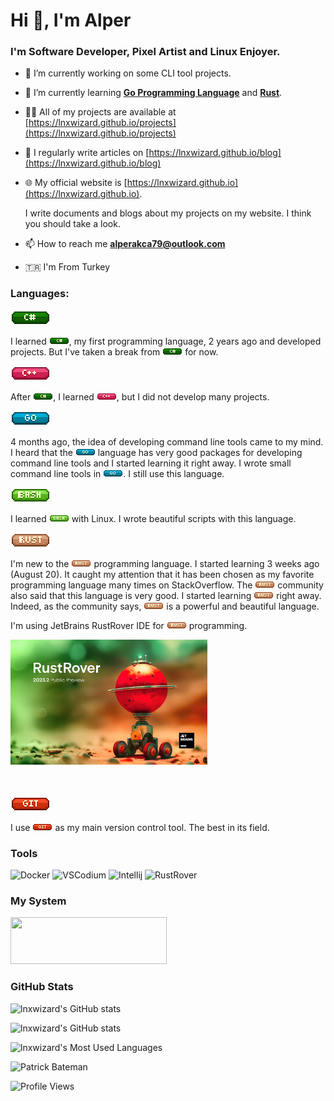 # Hi 👋, I'm Alper
### I'm Software Developer, Pixel Artist and Linux Enjoyer.

- 🔭 I’m currently working on some CLI tool projects.

- 🌱 I’m currently learning [**Go Programming Language**](https://github.com/golang/go) and [**Rust**](https://github.com/rust-lang/rust).

- 👨‍💻 All of my projects are available at [https://lnxwizard.github.io/projects](https://lnxwizard.github.io/projects)

- 📝 I regularly write articles on [https://lnxwizard.github.io/blog](https://lnxwizard.github.io/blog)

- 🌐 My official website is [https://lnxwizard.github.io](https://lnxwizard.github.io). 
  
  I write documents and blogs about my projects on my website. I think you should take a look.

- 📫 How to reach me **alperakca79@outlook.com**

- 🇹🇷 I'm From Turkey

### Languages:
![C#](res/c-sharp-64x24.png)

I learned ![C#](res/c-sharp.png), my first programming language, 2 years ago and developed projects. But I've taken a break from ![C#](res/c-sharp.png) for now.


![C++](res/c-plus-plus-64x24.png)

After ![C#](res/c-sharp.png), I learned ![C++](res/c-plus-plus.png), but I did not develop many projects.


![Go](res/go-lang-64x24.png)

4 months ago, the idea of developing command line tools came to my mind. I heard that the ![Go](res/go-lang.png) language has very good packages for developing command line tools and I started learning it right away. I wrote small command line tools in ![Go](res/go-lang.png). I still use this language.


![Bash](res/bash-64x24.png)

I learned ![Bash](res/bash.png) with Linux. I wrote beautiful scripts with this language.


![Rust](res/rust-lang-64x24.png)

I'm new to the ![Rust](res/rust-lang.png) programming language. I started learning 3 weeks ago (August 20). It caught my attention that it has been chosen as my favorite programming language many times on StackOverflow. The ![Rust](res/rust-lang.png) community also said that this language is very good. I started learning ![Rust](res/rust-lang.png) right away. Indeed, as the community says, ![Rust](res/rust-lang.png) is a powerful and beautiful language.

I'm using JetBrains RustRover IDE for ![Rust](res/rust-lang.png) programming.

<img src="res/rust_rover.png" width="315" height="200"> <br/> <br/> <br/>


![Git](res/git-scm-64x24.png)

I use ![Git](res/git-scm.png) as my main version control tool. The best in its field.

### Tools

![Docker](https://github.com/lnxwizard/lnxwizard/assets/91411319/ae75c224-cfaa-4533-bd45-01c171c8debc)
<img alt="VSCodium" src="https://github.com/lnxwizard/lnxwizard/assets/91411319/7cab8fa5-7973-458c-915f-f0bbfcef2da7" width="48" height="48">
![Intellij](https://github.com/lnxwizard/lnxwizard/assets/91411319/0103a768-d914-473a-9c5b-6e6dca660582)
<img alt="RustRover" src="https://github.com/lnxwizard/examples.rs/assets/91411319/940256fd-d25b-4e20-8519-0dfd216a886e" width="42" height="42">

### My System
<a href="https://fedoraproject.org"><img width="250" height="75" src="https://github.com/lnxwizard/lnxwizard/assets/91411319/3bd99547-30df-4e64-b2e8-457d0487cdf8"></a>


### GitHub Stats

![lnxwizard's GitHub stats](https://github-readme-stats.vercel.app/api?username=lnxwizard&show_icons=true&locale=en)

![lnxwizard's GitHub stats](https://github-readme-streak-stats.herokuapp.com/?user=lnxwizard&)

![lnxwizard's Most Used Languages](https://github-readme-stats.vercel.app/api/top-langs?username=lnxwizard)

![Patrick Bateman](https://github.com/lnxwizard/lnxwizard/assets/91411319/3810b1ed-5063-4468-8315-dcd622b185f6)

![Profile Views](https://komarev.com/ghpvc/?username=lnxwizard&label=Profile%20views&color=0e75b6&style=flat)
